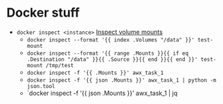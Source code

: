 # Docker stuff

- `docker inspect <instance>`
   [Inspect volume mounts](https://www.adelton.com/docs/containers/docker-inspect-volumes-mounts)
   - `docker inspect --format '{{ index .Volumes "/data" }}' test-mount`
   - `docker inspect --format '{{ range .Mounts }}{{ if eq .Destination "/data" }}{{ .Source }}{{ end }}{{ end }}' test-mount /tmp/test`
   - `docker inspect -f '{{ .Mounts }}' awx_task_1`
   - `docker inspect -f '{{ json .Mounts }}' awx_task_1 | python -m json.tool`
   - `docker inspect -f '{{ json .Mounts }}' awx_task_1 | jq

